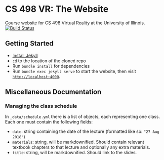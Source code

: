 # CS 498 VR: The Website 

Course website for CS 498 Virtual Reality at the University of Illinois.
[![Build Status](https://travis-ci.org/illinois-cs498vr/illinois-cs498vr.github.io.svg?branch=master)](https://travis-ci.org/illinois-cs498vr/illinois-cs498vr.github.io)

## Getting Started

* [Install Jekyll](https://jekyllrb.com/docs/installation/)
* `cd` to the location of the cloned repo
* Run `bundle install` for dependencies
* Run `bundle exec jekyll serve` to start the website, then visit [`http://localhost:4000`](http://localhost:4000).

## Miscellaneous Documentation

### Managing the class schedule

In `_data/schedule.yml` there is a list of objects, each representing one class. Each one must contain the following fields:

- `date`: string containing the date of the lecture (formatted like so: `"27 Aug 2018"`)
- `materials`: string, will be markdownified. Should contain relevant textbook chapters to that lecture and optionally any 
extra materials.
- `title`: string, will be markdownified. Should link to the slides.